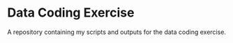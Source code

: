 # Data Coding Exercise
A repository containing my scripts and outputs for the data coding exercise.
